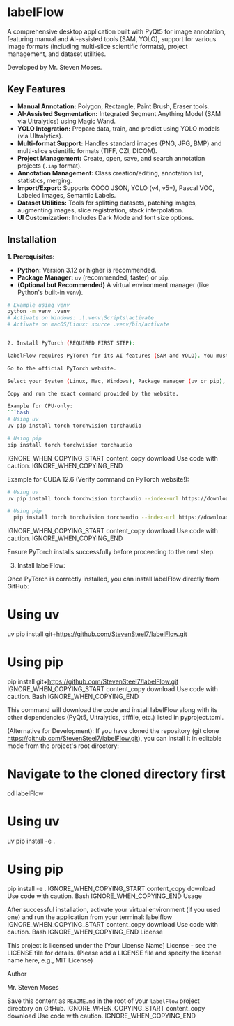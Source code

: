 # labelFlow

A comprehensive desktop application built with PyQt5 for image annotation, featuring manual and AI-assisted tools (SAM, YOLO), support for various image formats (including multi-slice scientific formats), project management, and dataset utilities.

Developed by Mr. Steven Moses.

## Key Features

*   **Manual Annotation:** Polygon, Rectangle, Paint Brush, Eraser tools.
*   **AI-Assisted Segmentation:** Integrated Segment Anything Model (SAM via Ultralytics) using Magic Wand.
*   **YOLO Integration:** Prepare data, train, and predict using YOLO models (via Ultralytics).
*   **Multi-format Support:** Handles standard images (PNG, JPG, BMP) and multi-slice scientific formats (TIFF, CZI, DICOM).
*   **Project Management:** Create, open, save, and search annotation projects (`.iap` format).
*   **Annotation Management:** Class creation/editing, annotation list, statistics, merging.
*   **Import/Export:** Supports COCO JSON, YOLO (v4, v5+), Pascal VOC, Labeled Images, Semantic Labels.
*   **Dataset Utilities:** Tools for splitting datasets, patching images, augmenting images, slice registration, stack interpolation.
*   **UI Customization:** Includes Dark Mode and font size options.

## Installation

**1. Prerequisites:**

*   **Python:** Version 3.12 or higher is recommended.
*   **Package Manager:** `uv` (recommended, faster) or `pip`.
*   **(Optional but Recommended)** A virtual environment manager (like Python's built-in `venv`).

   ```bash
   # Example using venv
   python -m venv .venv
   # Activate on Windows: .\.venv\Scripts\activate
   # Activate on macOS/Linux: source .venv/bin/activate


2. Install PyTorch (REQUIRED FIRST STEP):

labelFlow requires PyTorch for its AI features (SAM and YOLO). You must install PyTorch before installing labelFlow.

Go to the official PyTorch website.

Select your System (Linux, Mac, Windows), Package manager (uv or pip), Compute Platform (CPU or specific CUDA version), and Python version.

Copy and run the exact command provided by the website.

Example for CPU-only:
```bash
# Using uv
uv pip install torch torchvision torchaudio

# Using pip
  pip install torch torchvision torchaudio
  ```
IGNORE_WHEN_COPYING_START
content_copy
download
Use code with caution.
IGNORE_WHEN_COPYING_END

Example for CUDA 12.6 (Verify command on PyTorch website!):
```bash
# Using uv
uv pip install torch torchvision torchaudio --index-url https://download.pytorch.org/whl/cu126

# Using pip
  pip install torch torchvision torchaudio --index-url https://download.pytorch.org/whl/cu126
  ```
IGNORE_WHEN_COPYING_START
content_copy
download
Use code with caution.
IGNORE_WHEN_COPYING_END

Ensure PyTorch installs successfully before proceeding to the next step.

3. Install labelFlow:

Once PyTorch is correctly installed, you can install labelFlow directly from GitHub:

# Using uv
uv pip install git+https://github.com/StevenSteel7/labelFlow.git

# Using pip
pip install git+https://github.com/StevenSteel7/labelFlow.git
IGNORE_WHEN_COPYING_START
content_copy
download
Use code with caution.
Bash
IGNORE_WHEN_COPYING_END

This command will download the code and install labelFlow along with its other dependencies (PyQt5, Ultralytics, tifffile, etc.) listed in pyproject.toml.

(Alternative for Development): If you have cloned the repository (git clone https://github.com/StevenSteel7/labelFlow.git), you can install it in editable mode from the project's root directory:

# Navigate to the cloned directory first
cd labelFlow

# Using uv
uv pip install -e .

# Using pip
pip install -e .
IGNORE_WHEN_COPYING_START
content_copy
download
Use code with caution.
Bash
IGNORE_WHEN_COPYING_END
Usage

After successful installation, activate your virtual environment (if you used one) and run the application from your terminal:
labelflow
IGNORE_WHEN_COPYING_START
content_copy
download
Use code with caution.
Bash
IGNORE_WHEN_COPYING_END
License

This project is licensed under the [Your License Name] License - see the LICENSE file for details. (Please add a LICENSE file and specify the license name here, e.g., MIT License)

Author

Mr. Steven Moses

Save this content as `README.md` in the root of your `labelFlow` project directory on GitHub.
IGNORE_WHEN_COPYING_START
content_copy
download
Use code with caution.
IGNORE_WHEN_COPYING_END
